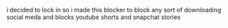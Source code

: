 i decided to lock in so i made this blocker to block any sort of downloading social meda and blocks youtube shorts and snapchat stories
